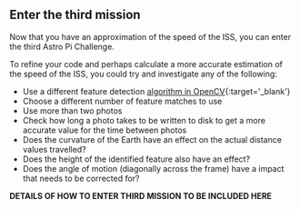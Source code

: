 ## Enter the third mission

Now that you have an approximation of the speed of the ISS, you can enter the third Astro Pi Challenge.

To refine your code and perhaps calculate a more accurate estimation of the speed of the ISS, you could try and investigate any of the following:

- Use a different feature detection [algorithm in OpenCV](https://docs.opencv.org/3.4/db/d27/tutorial_py_table_of_contents_feature2d.html){:target='_blank'}
- Choose a different number of feature matches to use
- Use more than two photos
- Check how long a photo takes to be written to disk to get a more accurate value for the time between photos 
- Does the curvature of the Earth have an effect on the actual distance values travelled?
- Does the height of the identified feature also have an effect?
- Does the angle of motion (diagonally across the frame) have a impact that needs to be corrected for?

**DETAILS OF HOW TO ENTER THIRD MISSION TO BE INCLUDED HERE**
